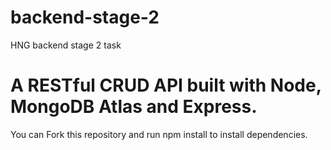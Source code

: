 # backend-stage-2
HNG backend stage 2 task

# A RESTful CRUD API built with Node, MongoDB Atlas and Express.

You can Fork this repository and run npm install to install dependencies.

